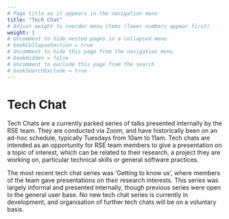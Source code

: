 ```yaml
---
# Page title as it appears in the navigation menu
title: "Tech Chat"
# Adjust weight to reorder menu items (lower numbers appear first)
weight: 1
# Uncomment to hide nested pages in a collapsed menu
# bookCollapseSection = true
# Uncomment to hide this page from the navigation menu
# bookHidden = false
# Uncomment to exclude this page from the search
# bookSearchExclude = true
---
```


# Tech Chat

Tech Chats are a currently parked series of talks presented internally by the RSE team. They are conducted via Zoom, and have historically been on an ad-hoc schedule, typically Tuesdays from 10am to 11am. Tech chats are intended as an opportunity for RSE team members to give a presentation on a topic of interest, which can be related to their research, a project they are working on, particular technical skills or general software practices.

The most recent tech chat series was ‘Getting to know us’, where members of the team gave presentations on their research interests. This series was largely informal and presented internally, though previous series were open to the general user base. No new tech chat series is currently in development, and organisation of further tech chats will be on a voluntary basis.
